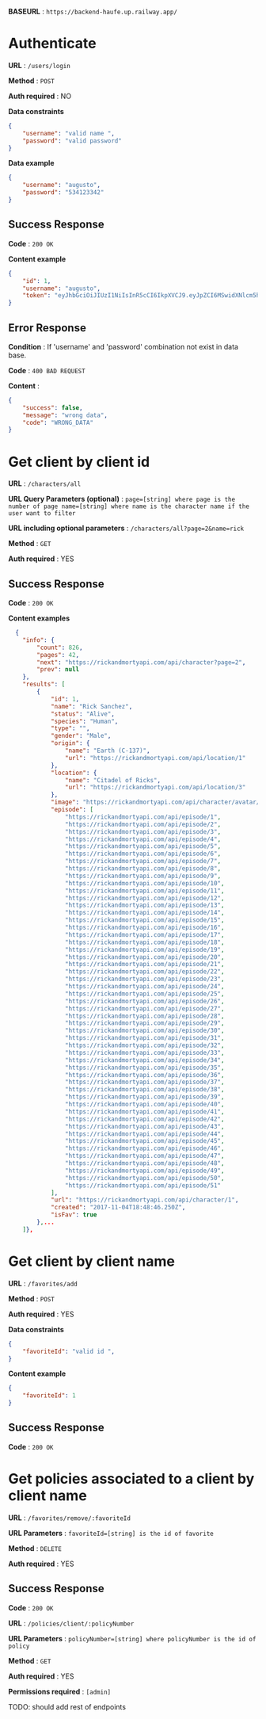 **BASEURL** : `https://backend-haufe.up.railway.app/`

# Authenticate

**URL** : `/users/login`

**Method** : `POST`

**Auth required** : NO

**Data constraints**

```json
{
    "username": "valid name ",
    "password": "valid password"
}
```

**Data example**

```json
{
    "username": "augusto",
    "password": "534123342"
}
```

## Success Response

**Code** : `200 OK`

**Content example**

```json
{
    "id": 1,
    "username": "augusto",
    "token": "eyJhbGciOiJIUzI1NiIsInR5cCI6IkpXVCJ9.eyJpZCI6MSwidXNlcm5hbWUiOiJhdWd1c3RvIiwiaWF0IjoxNzA5MTI1MzU3LCJleHAiOjE3MDkxMjYyNTd9.pSjMhGVjjczi8bsGWIiMpv8X_UCmGaXfVM4770OP60Q"
}
```

## Error Response

**Condition** : If 'username' and 'password' combination not exist in data base.

**Code** : `400 BAD REQUEST`

**Content** :

```json
{
    "success": false,
    "message": "wrong data",
    "code": "WRONG_DATA"
}
```

# Get client by client id


**URL** : `/characters/all`

**URL Query Parameters (optional)** : `page=[string] where page is the number of page name=[string] where name is the character name if the user want to filter`

**URL including optional parameters** : `/characters/all?page=2&name=rick`

**Method** : `GET`

**Auth required** : YES


## Success Response

**Code** : `200 OK`

**Content examples**


```json
  {
    "info": {
        "count": 826,
        "pages": 42,
        "next": "https://rickandmortyapi.com/api/character?page=2",
        "prev": null
    },
    "results": [
        {
            "id": 1,
            "name": "Rick Sanchez",
            "status": "Alive",
            "species": "Human",
            "type": "",
            "gender": "Male",
            "origin": {
                "name": "Earth (C-137)",
                "url": "https://rickandmortyapi.com/api/location/1"
            },
            "location": {
                "name": "Citadel of Ricks",
                "url": "https://rickandmortyapi.com/api/location/3"
            },
            "image": "https://rickandmortyapi.com/api/character/avatar/1.jpeg",
            "episode": [
                "https://rickandmortyapi.com/api/episode/1",
                "https://rickandmortyapi.com/api/episode/2",
                "https://rickandmortyapi.com/api/episode/3",
                "https://rickandmortyapi.com/api/episode/4",
                "https://rickandmortyapi.com/api/episode/5",
                "https://rickandmortyapi.com/api/episode/6",
                "https://rickandmortyapi.com/api/episode/7",
                "https://rickandmortyapi.com/api/episode/8",
                "https://rickandmortyapi.com/api/episode/9",
                "https://rickandmortyapi.com/api/episode/10",
                "https://rickandmortyapi.com/api/episode/11",
                "https://rickandmortyapi.com/api/episode/12",
                "https://rickandmortyapi.com/api/episode/13",
                "https://rickandmortyapi.com/api/episode/14",
                "https://rickandmortyapi.com/api/episode/15",
                "https://rickandmortyapi.com/api/episode/16",
                "https://rickandmortyapi.com/api/episode/17",
                "https://rickandmortyapi.com/api/episode/18",
                "https://rickandmortyapi.com/api/episode/19",
                "https://rickandmortyapi.com/api/episode/20",
                "https://rickandmortyapi.com/api/episode/21",
                "https://rickandmortyapi.com/api/episode/22",
                "https://rickandmortyapi.com/api/episode/23",
                "https://rickandmortyapi.com/api/episode/24",
                "https://rickandmortyapi.com/api/episode/25",
                "https://rickandmortyapi.com/api/episode/26",
                "https://rickandmortyapi.com/api/episode/27",
                "https://rickandmortyapi.com/api/episode/28",
                "https://rickandmortyapi.com/api/episode/29",
                "https://rickandmortyapi.com/api/episode/30",
                "https://rickandmortyapi.com/api/episode/31",
                "https://rickandmortyapi.com/api/episode/32",
                "https://rickandmortyapi.com/api/episode/33",
                "https://rickandmortyapi.com/api/episode/34",
                "https://rickandmortyapi.com/api/episode/35",
                "https://rickandmortyapi.com/api/episode/36",
                "https://rickandmortyapi.com/api/episode/37",
                "https://rickandmortyapi.com/api/episode/38",
                "https://rickandmortyapi.com/api/episode/39",
                "https://rickandmortyapi.com/api/episode/40",
                "https://rickandmortyapi.com/api/episode/41",
                "https://rickandmortyapi.com/api/episode/42",
                "https://rickandmortyapi.com/api/episode/43",
                "https://rickandmortyapi.com/api/episode/44",
                "https://rickandmortyapi.com/api/episode/45",
                "https://rickandmortyapi.com/api/episode/46",
                "https://rickandmortyapi.com/api/episode/47",
                "https://rickandmortyapi.com/api/episode/48",
                "https://rickandmortyapi.com/api/episode/49",
                "https://rickandmortyapi.com/api/episode/50",
                "https://rickandmortyapi.com/api/episode/51"
            ],
            "url": "https://rickandmortyapi.com/api/character/1",
            "created": "2017-11-04T18:48:46.250Z",
            "isFav": true
        },...
    ]},
```


# Get client by client name


**URL** : `/favorites/add`


**Method** : `POST`

**Auth required** : YES

**Data constraints**

```json
{
    "favoriteId": "valid id ",
}
```


**Content example**

```json
{
    "favoriteId": 1
}
```

## Success Response

**Code** : `200 OK`


# Get policies associated to a client by client name


**URL** : `/favorites/remove/:favoriteId`

**URL Parameters** : `favoriteId=[string] is the id of favorite`

**Method** : `DELETE`

**Auth required** : YES


## Success Response

**Code** : `200 OK`


**URL** : `/policies/client/:policyNumber`

**URL Parameters** : `policyNumber=[string] where policyNumber is the id of policy`

**Method** : `GET`

**Auth required** : YES

**Permissions required** : `[admin]`

TODO: should add rest of endpoints 